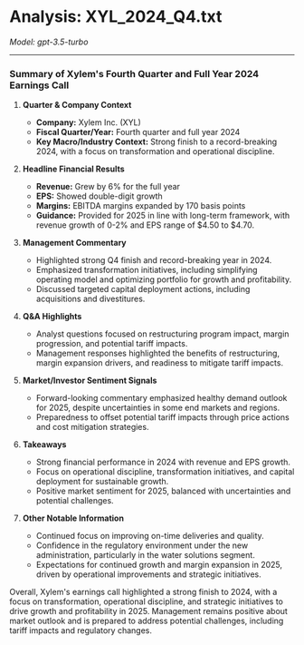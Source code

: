 # Analysis: XYL_2024_Q4.txt

*Model: gpt-3.5-turbo*

---

### Summary of Xylem's Fourth Quarter and Full Year 2024 Earnings Call

1. **Quarter & Company Context**
   - **Company:** Xylem Inc. (XYL)
   - **Fiscal Quarter/Year:** Fourth quarter and full year 2024
   - **Key Macro/Industry Context:** Strong finish to a record-breaking 2024, with a focus on transformation and operational discipline.

2. **Headline Financial Results**
   - **Revenue:** Grew by 6% for the full year
   - **EPS:** Showed double-digit growth
   - **Margins:** EBITDA margins expanded by 170 basis points
   - **Guidance:** Provided for 2025 in line with long-term framework, with revenue growth of 0-2% and EPS range of $4.50 to $4.70.

3. **Management Commentary**
   - Highlighted strong Q4 finish and record-breaking year in 2024.
   - Emphasized transformation initiatives, including simplifying operating model and optimizing portfolio for growth and profitability.
   - Discussed targeted capital deployment actions, including acquisitions and divestitures.

4. **Q&A Highlights**
   - Analyst questions focused on restructuring program impact, margin progression, and potential tariff impacts.
   - Management responses highlighted the benefits of restructuring, margin expansion drivers, and readiness to mitigate tariff impacts.

5. **Market/Investor Sentiment Signals**
   - Forward-looking commentary emphasized healthy demand outlook for 2025, despite uncertainties in some end markets and regions.
   - Preparedness to offset potential tariff impacts through price actions and cost mitigation strategies.

6. **Takeaways**
   - Strong financial performance in 2024 with revenue and EPS growth.
   - Focus on operational discipline, transformation initiatives, and capital deployment for sustainable growth.
   - Positive market sentiment for 2025, balanced with uncertainties and potential challenges.

7. **Other Notable Information**
   - Continued focus on improving on-time deliveries and quality.
   - Confidence in the regulatory environment under the new administration, particularly in the water solutions segment.
   - Expectations for continued growth and margin expansion in 2025, driven by operational improvements and strategic initiatives.

Overall, Xylem's earnings call highlighted a strong finish to 2024, with a focus on transformation, operational discipline, and strategic initiatives to drive growth and profitability in 2025. Management remains positive about market outlook and is prepared to address potential challenges, including tariff impacts and regulatory changes.
